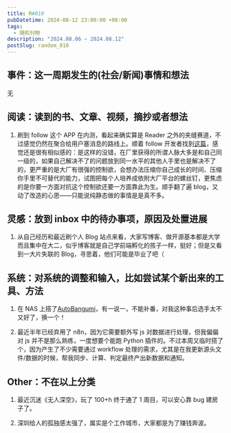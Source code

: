 ```yaml
---
title: R#010
pubDatetime: 2024-08-12 23:00:00 +08:00
tags:
  - 随机刊物
description: "2024.08.06 ~ 2024.08.12"
postSlug: random_010
---
```


## 事件：这一周期发生的(社会/新闻)事情和想法

无

## 阅读：读到的书、文章、视频，摘抄或者想法

1. 刷到 follow 这个 APP 在内测，看起来确实算是 Reader 之外的夹缝赛道，不过感觉仍然在聚合给用户塞消息的路线上。顺着 follow 开发者找到[这篇](https://innei.in/timeline?peek-to=/notes/175)，感觉还是很有相似感的：是这样的没错，在厂里获得的所谓人脉大多是和自己同一级的，如果自己解决不了的问题放到同一水平的其他人手里也是解决不了的，更严重的是大厂有很强的控制欲，会想办法压缩你自己成长的时间、压缩你手里不可替代的能力，试图把每个人培养成依附大厂平台的螺丝钉，更焦虑的是你要一方面对抗这个控制欲还要一方面靠此为生。顺手翻了遍 blog，又动了改造的心思——只能说纯静态做的事情是是真不多。

## 灵感：放到 inbox 中的待办事项，原因及处置进展

1. 从自己经历和最近刷个人 Blog 站点来看，大家写博客、做开源基本都是大学而且集中在大二，似乎博客就是自己学前端孵化的孩子一样，挺好；但是又看到一大片失联的 Blog，寻思着，他们可能是毕业了吧（

## 系统：对系统的调整和输入，比如尝试某个新出来的工具、方法

1. 在 NAS 上搭了[AutoBangumi](https://www.autobangumi.org/deploy/quick-start.html)，有一说一，不能补番，对我这种事后选手太不又好了，换一个！

2. 最近半年已经弃用了 n8n，因为它需要额外写 js 对数据进行处理，但我偏偏对 js 并不是那么熟练，一度想要个能跑 Python 插件的。不过本周又临时搭了个，因为产生了不少需要通过 workflow 处理的需求，尤其是在我更新源头文件/数据的时候，帮我同步、计算、判定最终产出新数据和通知。

## Other：不在以上分类

1. 最近沉迷《无人深空》，玩了 100+h 终于通了 1 周目，可以安心靠 bug 建房子了。

2. 深圳给人的孤独感太强了，属实是个工作城市，大家都是为了赚钱奔波。
